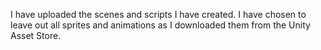I have uploaded the scenes and scripts I have created. I have chosen to leave out all sprites and animations as I downloaded them from the Unity Asset Store.
